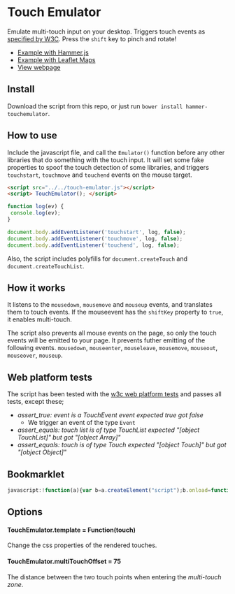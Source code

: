 Touch Emulator
========

Emulate multi-touch input on your desktop. Triggers touch events as
[specified by W3C](http://www.w3.org/TR/touch-events). Press the `shift` key to pinch and rotate!

- [Example with Hammer.js](http://rawgit.com/hammerjs/touchemulator/master/tests/manual/hammer.html)
- [Example with Leaflet Maps](http://rawgit.com/hammerjs/touchemulator/master/tests/manual/leaflet.html)
- [View webpage](http://hammerjs.github.io/touch-emulator)

## Install
Download the script from this repo, or just run `bower install hammer-touchemulator`.

## How to use
Include the javascript file, and call the `Emulator()` function before any other libraries that do something with the 
touch input. It will set some fake properties to spoof the touch detection of some libraries, and triggers `touchstart`, `touchmove` and `touchend` events on the mouse target.
 
````html
<script src="../../touch-emulator.js"></script>
<script> TouchEmulator(); </script>
````

````js
function log(ev) {
 console.log(ev);
}

document.body.addEventListener('touchstart', log, false);
document.body.addEventListener('touchmove', log, false);
document.body.addEventListener('touchend', log, false);
````

Also, the script includes polyfills for `document.createTouch` and `document.createTouchList`.

## How it works
It listens to the `mousedown`, `mousemove` and `mouseup` events, and translates them to touch events. If the mouseevent
has the `shiftKey` property to `true`, it enables multi-touch. 

The script also prevents all mouse events on the page, so only the touch events will be emitted to your page.
It prevents futher emitting of the following events. 
`mousedown`, `mouseenter`, `mouseleave`, `mousemove`, `mouseout`, `mouseover`, `mouseup`.

## Web platform tests
The script has been tested with the [w3c web platform tests](/tests/web-platform-tests/touch-events) and passes all tests,  except these;
- *assert_true: event is a TouchEvent event expected true got false*
  - We trigger an event of the type `Event`
- *assert_equals: touch list is of type TouchList expected "[object TouchList]" but got "[object Array]"*
- *assert_equals: touch is of type Touch expected "[object Touch]" but got "[object Object]"*

## Bookmarklet
````js
javascript:!function(a){var b=a.createElement("script");b.onload=function(){TouchEmulator()},b.src="//cdn.rawgit.com/hammerjs/touchemulator/0.0.2/touch-emulator.js",a.body.appendChild(b)}(document);
````

## Options
#### TouchEmulator.template = Function(touch)
Change the css properties of the rendered touches.

#### TouchEmulator.multiTouchOffset = 75
The distance between the two touch points when entering the *multi-touch zone*.


